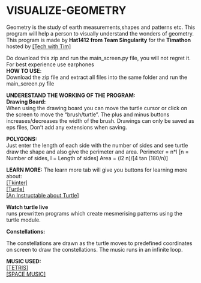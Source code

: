 # VISUALIZE-GEOMETRY

Geometry is the study of earth measurements,shapes and patterns etc. This program will help a person to visually understand the wonders of geometry.
This program is made by **Hat1412 from Team Singularity** for the **Timathon** hosted by <a href = https://www.youtube.com/channel/UC4JX40jDee_tINbkjycV4Sg> [Tech with Tim]</a>

Do download this zip and run the main_screen.py file, you will not regret it. For best experience use earphones
<br> **HOW TO USE**: <br>
Download the zip file and extract all files into the same folder and run the main_screen.py file

**UNDERESTAND THE WORKING OF THE PROGRAM: <br>
Drawing Board:** <br>
When using the drawing board you can move the turtle cursor or click on the screen to move the “brush/turtle”.
The plus and minus buttons increases/decreases the width of the brush.
Drawings can only be saved as eps files, Don’t add any extensions when saving.

**POLYGONS:** <br>
Just enter the length of each side with the number of sides and see turtle draw the shape and also give the perimeter and area.
Perimeter = n*l [n = Number of sides, l = Length of sides]
Area = (l2 n)/[4 tan (180/n)]

**LEARN MORE:**
The learn more tab will give you buttons for learning more about: <br>
[[Tkinter]](https://www.youtube.com/watch?v=yQSEXcf6s2I&t=9s/) <br>
 <a href = https://www.techwithtim.net/tutorials/python-module-walk-throughs/ > [Turtle] </a> <br>
 <a href = https://www.instructables.com/ART-WITH-PYTHON/> [An Instructable about Turtle] </a> <br>
 
**Watch turtle live** <br> runs prewritten programs which create mesmerising patterns using the turtle module.<br>

**Constellations:** <br>
<p>The constellations are drawn as the turtle moves to predefined coordinates on screen to draw the constellations.
The music runs in an infinite loop.</p>

**MUSIC USED:**
<br> [[TETRIS]](https://www.youtube.com/watch?v=NmCCQxVBfyM)
<br> [[SPACE MUSIC]](https://www.youtube.com/watch?v=aNwfxaD2us8)
